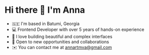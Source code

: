 # Hi there 👋 I'm Anna

- 🇬🇪 I'm based in Batumi, Georgia
- 💻 Frontend Developer with over 5 years of hands-on experience
- 💖 I love building beautiful and complex interfaces
- 👀 Open to new opportunities and collaborations
- ✉️  You can contact me at [annartmva@gmail.com](mailto:annartmva@gmail.com)
